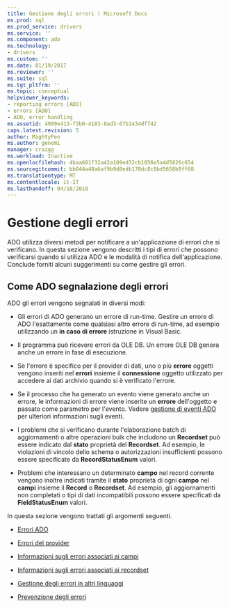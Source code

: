 ```yaml
---
title: Gestione degli errori | Microsoft Docs
ms.prod: sql
ms.prod_service: drivers
ms.service: ''
ms.component: ado
ms.technology:
- drivers
ms.custom: ''
ms.date: 01/19/2017
ms.reviewer: ''
ms.suite: sql
ms.tgt_pltfrm: ''
ms.topic: conceptual
helpviewer_keywords:
- reporting errors [ADO]
- errors [ADO]
- ADO, error handling
ms.assetid: 4909e413-f3b0-4183-8ad3-67b1434df742
caps.latest.revision: 5
author: MightyPen
ms.author: genemi
manager: craigg
ms.workload: Inactive
ms.openlocfilehash: 4baa601f32a42a109ed32cb1056e5a4d5826c654
ms.sourcegitcommit: bb044a48a6af9b9d8edb178dc8c8bd5658b9ff68
ms.translationtype: MT
ms.contentlocale: it-IT
ms.lasthandoff: 04/18/2018
---
```

# <a name="error-handling"></a>Gestione degli errori
ADO utilizza diversi metodi per notificare a un'applicazione di errori che si verificano. In questa sezione vengono descritti i tipi di errori che possono verificarsi quando si utilizza ADO e le modalità di notifica dell'applicazione. Conclude forniti alcuni suggerimenti su come gestire gli errori.  
  
## <a name="how-does-ado-report-errors"></a>Come ADO segnalazione degli errori  
 ADO gli errori vengono segnalati in diversi modi:  
  
-   Gli errori di ADO generano un errore di run-time. Gestire un errore di ADO l'esattamente come qualsiasi altro errore di run-time, ad esempio utilizzando un **in caso di errore** istruzione in Visual Basic.  
  
-   Il programma può ricevere errori da OLE DB. Un errore OLE DB genera anche un errore in fase di esecuzione.  
  
-   Se l'errore è specifico per il provider di dati, uno o più **errore** oggetti vengono inseriti nel **errori** insieme il **connessione** oggetto utilizzato per accedere ai dati archivio quando si è verificato l'errore.  
  
-   Se il processo che ha generato un evento viene generato anche un errore, le informazioni di errore viene inserite un **errore** dell'oggetto e passato come parametro per l'evento. Vedere [gestione di eventi ADO](../../../ado/guide/data/handling-ado-events.md) per ulteriori informazioni sugli eventi.  
  
-   I problemi che si verificano durante l'elaborazione batch di aggiornamenti o altre operazioni bulk che includono un **Recordset** può essere indicato dal **stato** proprietà del **Recordset**. Ad esempio, le violazioni di vincolo dello schema o autorizzazioni insufficienti possono essere specificate da **RecordStatusEnum** valori.  
  
-   Problemi che interessano un determinato **campo** nel record corrente vengono inoltre indicati tramite il **stato** proprietà di ogni **campo** nel **campi**  insieme il **Record** o **Recordset**. Ad esempio, gli aggiornamenti non completati o tipi di dati incompatibili possono essere specificati da **FieldStatusEnum** valori.  
  
 In questa sezione vengono trattati gli argomenti seguenti.  
  
-   [Errori ADO](../../../ado/guide/data/ado-errors.md)  
  
-   [Errori del provider](../../../ado/guide/data/provider-errors.md)  
  
-   [Informazioni sugli errori associati ai campi](../../../ado/guide/data/field-related-error-information.md)  
  
-   [Informazioni sugli errori associati ai recordset](../../../ado/guide/data/recordset-related-error-information.md)  
  
-   [Gestione degli errori in altri linguaggi](../../../ado/guide/data/handling-errors-in-other-languages.md)  
  
-   [Prevenzione degli errori](../../../ado/guide/data/anticipating-errors.md)
